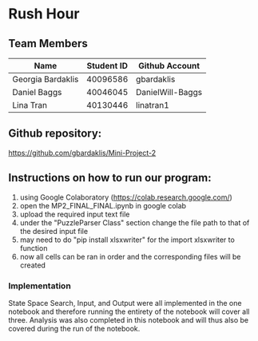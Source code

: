 # Rush Hour

## Team Members
| Name               | Student ID    | Github Account   |
| -------------      | ------------- |-------------     |
| Georgia Bardaklis  | 40096586      | gbardaklis       |
| Daniel Baggs       | 40046045      | DanielWill-Baggs |
| Lina Tran          | 40130446      | linatran1        |

## Github repository:
https://github.com/gbardaklis/Mini-Project-2

## Instructions on how to run our program:
1. using Google Colaboratory (https://colab.research.google.com/)
2. open the MP2_FINAL_FINAL.ipynb in google colab
3. upload the required input text file 
4. under the "PuzzleParser Class" section change the file path to that of the desired input file
5. may need to do "pip install xlsxwriter" for the import xlsxwriter to function
6. now all cells can be ran in order and the corresponding files will be created

### Implementation

State Space Search, Input, and Output were all implemented in the one notebook and therefore running the entirety of the notebook will cover all three.
Analysis was also completed in this notebook and will thus also be covered during the run of the notebook. 

